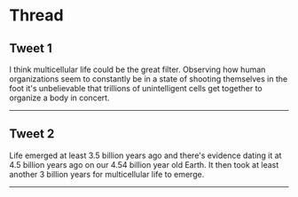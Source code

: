 # Thread

## Tweet 1

I think multicellular life could be the great filter. Observing how human organizations seem to constantly be in a state of shooting themselves in the foot it's unbelievable that trillions of unintelligent cells get together to organize a body in concert.

---

## Tweet 2

Life emerged at least 3.5 billion years ago and there's evidence dating it at 4.5 billion years ago on our 4.54 billion year old Earth. It then took at least another 3 billion years for multicellular life to emerge.

---

